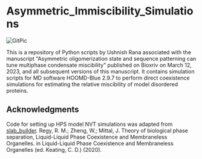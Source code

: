 # Asymmetric_Immiscibility_Simulations

![GitPic](https://github.com/SoftLivingMatter/Asymmetric_Immiscibility_Simulations/assets/68254269/9e1da8c1-3fbf-42c7-a747-d9f13ccc619d)


This is a repository of Python scripts by Ushnish Rana associated with the manuscript "Asymmetric oligomerization state and sequence patterning can tune multiphase condensate miscibility" published on Bioxriv on March 12, 2023, and all subsequent versions of this manuscript. It contains simulation scripts for MD software HOOMD-Blue 2.9.7 to perform direct coexistence simulations for estimating the relative miscibility of model disordered proteins. 


## Acknowledgments

Code for setting up HPS model NVT simulations was adapted from [slab_builder](https://github.com/Roshan-M-Regy/slab_builder/tree/79283702a304556b46e53eeaede0f6a706299a86).
Regy, R. M.; Zheng, W.; Mittal, J. Theory of biological phase separation, Liquid-Liquid Phase Coexistence and Membraneless Organelles. in Liquid-Liquid Phase Coexistence and Membraneless Organelles (ed. Keating, C. D.) (2020).
